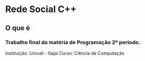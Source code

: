# Rede Social C++

## O que é
### Trabalho final da matéria de Programação 2º período.
Instituição: Univali - Itajaí
Curso: Ciência da Computação
